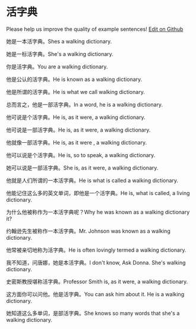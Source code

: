 # 活字典

Please help us improve the quality of example sentences! [Edit on Github](https://github.com/jiyushe/jiyu-example-sentence-source/blob/main/chinese/huozidian.md)

<p><span class="chinese">她是一本活字典。</span><span class="english">Shes a walking dictionary.</span></p>

<p><span class="chinese">她是一标活字典。</span><span class="english">She's a walking dictionary.</span></p>

<p><span class="chinese">你是活字典。</span><span class="english">You are a walking dictionary.</span></p>

<p><span class="chinese">他是公认的活字典。</span><span class="english">He is known as a walking dictionary.</span></p>

<p><span class="chinese">他是所谓的活字典。</span><span class="english">He is what we call walking dictionary.</span></p>

<p><span class="chinese">总而言之，他是一部活字典。</span><span class="english">In a word, he is a walking dictionary.</span></p>

<p><span class="chinese">他可说是个活字典。</span><span class="english">He is, as it were, a walking dictionary.</span></p>

<p><span class="chinese">他可说是一部活字典。</span><span class="english">He is, as it were, a walking dictionary.</span></p>

<p><span class="chinese">他就像一部活字典。</span><span class="english">He is, as it were , a walking dictionary.</span></p>

<p><span class="chinese">他可以说是个活字典。</span><span class="english">He is, so to speak, a walking dictionary.</span></p>

<p><span class="chinese">她可以说是一部活字典。</span><span class="english">She is, as it were, a walking dictionary.</span></p>

<p><span class="chinese">他就是人们所谓的一本活字典。</span><span class="english">He is what is called a walking dictionary.</span></p>

<p><span class="chinese">他能记住这么多的英文单词，即他是一个活字典。</span><span class="english">He is, what is called, a living dictionary.</span></p>

<p><span class="chinese">为什么他被称作为一本活字典呢？</span><span class="english">Why he was known as a walking dictionary it?</span></p>

<p><span class="chinese">约翰逊先生被称作一本活字典。</span><span class="english">Mr. Johnson was known as a walking dictionary.</span></p>

<p><span class="chinese">他常被亲切地称为活字典。</span><span class="english">He is often lovingly termed a walking dictionary.</span></p>

<p><span class="chinese">我不知道，问唐娜，她是本活字典。</span><span class="english">I don't know, Ask Donna. She's walking dictionary.</span></p>

<p><span class="chinese">史密斯教授堪称活字典。</span><span class="english">Professor Smith is, as it were, a walking dictionary.</span></p>

<p><span class="chinese">这方面你可以问他。他是活字典。</span><span class="english">You can ask him about it. He is a walking dictionary.</span></p>

<p><span class="chinese">她知道这么多单词，是部活字典。</span><span class="english">She knows so many words that she's a walking dictionary.</span></p>

